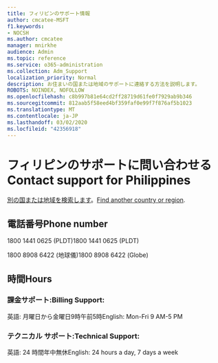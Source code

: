 ```yaml
---
title: フィリピンのサポート情報
author: cmcatee-MSFT
f1.keywords:
- NOCSH
ms.author: cmcatee
manager: mnirkhe
audience: Admin
ms.topic: reference
ms.service: o365-administration
ms.collection: Adm_Support
localization_priority: Normal
description: お住まいの国または地域のサポートに連絡する方法を説明します。
ROBOTS: NOINDEX, NOFOLLOW
ms.openlocfilehash: c8b997b81e64cd2ff28719d61fe0f7929ab9b346
ms.sourcegitcommit: 812aab5f58eed4bf359faf0e99f7f876af5b1023
ms.translationtype: MT
ms.contentlocale: ja-JP
ms.lasthandoff: 03/02/2020
ms.locfileid: "42356918"
---
```

# <a name="contact-support-for-philippines"></a><span data-ttu-id="ad5a6-103">フィリピンのサポートに問い合わせる</span><span class="sxs-lookup"><span data-stu-id="ad5a6-103">Contact support for Philippines</span></span>

<span data-ttu-id="ad5a6-104">[別の国または地域を検索します](../contact-support-for-business-products.md)。</span><span class="sxs-lookup"><span data-stu-id="ad5a6-104">[Find another country or region](../contact-support-for-business-products.md).</span></span>

## <a name="phone-number"></a><span data-ttu-id="ad5a6-105">電話番号</span><span class="sxs-lookup"><span data-stu-id="ad5a6-105">Phone number</span></span>
<span data-ttu-id="ad5a6-106">1800 1441 0625 (PLDT)</span><span class="sxs-lookup"><span data-stu-id="ad5a6-106">1800 1441 0625 (PLDT)</span></span>

<span data-ttu-id="ad5a6-107">1800 8908 6422 (地球儀)</span><span class="sxs-lookup"><span data-stu-id="ad5a6-107">1800 8908 6422 (Globe)</span></span>

## <a name="hours"></a><span data-ttu-id="ad5a6-108">時間</span><span class="sxs-lookup"><span data-stu-id="ad5a6-108">Hours</span></span>
### <a name="billing-support"></a><span data-ttu-id="ad5a6-109">課金サポート:</span><span class="sxs-lookup"><span data-stu-id="ad5a6-109">Billing Support:</span></span>

<span data-ttu-id="ad5a6-110">英語: 月曜日から金曜日9時午前5時</span><span class="sxs-lookup"><span data-stu-id="ad5a6-110">English: Mon-Fri 9 AM-5 PM</span></span>

### <a name="technical-support"></a><span data-ttu-id="ad5a6-111">テクニカル サポート:</span><span class="sxs-lookup"><span data-stu-id="ad5a6-111">Technical Support:</span></span>

<span data-ttu-id="ad5a6-112">英語: 24 時間年中無休</span><span class="sxs-lookup"><span data-stu-id="ad5a6-112">English: 24 hours a day, 7 days a week</span></span>
